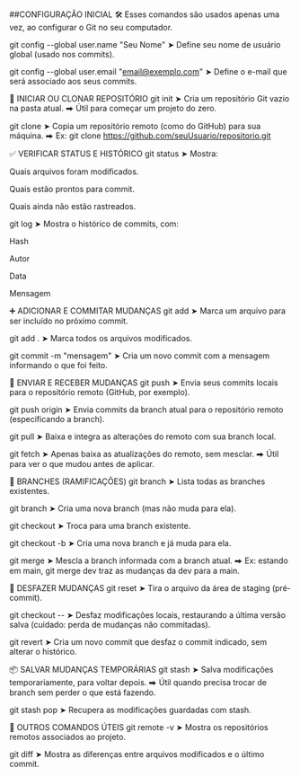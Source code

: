##CONFIGURAÇÃO INICIAL 🛠️
Esses comandos são usados apenas uma vez, ao configurar o Git no seu computador.

git config --global user.name "Seu Nome"
➤ Define seu nome de usuário global (usado nos commits).

git config --global user.email "email@exemplo.com"
➤ Define o e-mail que será associado aos seus commits.

📁 INICIAR OU CLONAR REPOSITÓRIO
git init
➤ Cria um repositório Git vazio na pasta atual.
⮕ Útil para começar um projeto do zero.

git clone <url>
➤ Copia um repositório remoto (como do GitHub) para sua máquina.
⮕ Ex: git clone https://github.com/seuUsuario/repositorio.git

✅ VERIFICAR STATUS E HISTÓRICO
git status
➤ Mostra:

Quais arquivos foram modificados.

Quais estão prontos para commit.

Quais ainda não estão rastreados.

git log
➤ Mostra o histórico de commits, com:

Hash

Autor

Data

Mensagem

➕ ADICIONAR E COMMITAR MUDANÇAS
git add <arquivo>
➤ Marca um arquivo para ser incluído no próximo commit.

git add .
➤ Marca todos os arquivos modificados.

git commit -m "mensagem"
➤ Cria um novo commit com a mensagem informando o que foi feito.

🔄 ENVIAR E RECEBER MUDANÇAS
git push
➤ Envia seus commits locais para o repositório remoto (GitHub, por exemplo).

git push origin <branch>
➤ Envia commits da branch atual para o repositório remoto (especificando a branch).

git pull
➤ Baixa e integra as alterações do remoto com sua branch local.

git fetch
➤ Apenas baixa as atualizações do remoto, sem mesclar.
⮕ Útil para ver o que mudou antes de aplicar.

🌿 BRANCHES (RAMIFICAÇÕES)
git branch
➤ Lista todas as branches existentes.

git branch <nome>
➤ Cria uma nova branch (mas não muda para ela).

git checkout <nome>
➤ Troca para uma branch existente.

git checkout -b <nome>
➤ Cria uma nova branch e já muda para ela.

git merge <branch>
➤ Mescla a branch informada com a branch atual.
⮕ Ex: estando em main, git merge dev traz as mudanças da dev para a main.

🧹 DESFAZER MUDANÇAS
git reset <arquivo>
➤ Tira o arquivo da área de staging (pré-commit).

git checkout -- <arquivo>
➤ Desfaz modificações locais, restaurando a última versão salva (cuidado: perda de mudanças não commitadas).

git revert <hash>
➤ Cria um novo commit que desfaz o commit indicado, sem alterar o histórico.

📦 SALVAR MUDANÇAS TEMPORÁRIAS
git stash
➤ Salva modificações temporariamente, para voltar depois.
⮕ Útil quando precisa trocar de branch sem perder o que está fazendo.

git stash pop
➤ Recupera as modificações guardadas com stash.

🔗 OUTROS COMANDOS ÚTEIS
git remote -v
➤ Mostra os repositórios remotos associados ao projeto.

git diff
➤ Mostra as diferenças entre arquivos modificados e o último commit.
